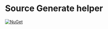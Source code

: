 # Source Generate helper

[![NuGet](https://img.shields.io/nuget/v/SourceGeneratorHelper.svg)](https://www.nuget.org/packages/SourceGeneratorHelper)
